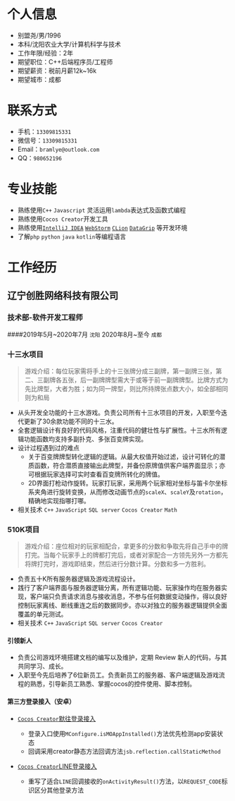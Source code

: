 # 个人信息
- 别盟尧/男/1996
- 本科/沈阳农业大学/计算机科学与技术
- 工作年限/经验：2年
- 期望职位：C++后端程序员/工程师
- 期望薪资：税前月薪12k~16k
- 期望城市：成都

# 联系方式
- 手机：`13309815331`
- 微信号：`13309815331`
- Email：`bramlye@outlook.com`
- QQ：`980652196`

# 专业技能
- 熟练使用```C++``` ```Javascript``` 灵活运用```lambda```表达式及函数式编程
- 熟练使用`Cocos Creator`开发工具
- 熟练使用[```IntelliJ IDEA```](https://www.jetbrains.com/idea/?from=augus) [```WebStorm```](https://www.jetbrains.com/webstorm/?from=augus) [```CLion```](https://www.jetbrains.com/clion/?from=augus) [```DataGrip```](https://www.jetbrains.com/datagrip/?from=augus)
等开发环境
- 了解```php``` ```python``` ```java``` ```kotlin```等编程语言

# 工作经历
## 辽宁创胜网络科技有限公司
### 技术部-软件开发工程师  
####2019年5月~2020年7月 `沈阳` 2020年8月~至今 `成都`

### 十三水项目
>游戏介绍：每位玩家需将手上的十三张牌分成三副牌，第一副牌三张，第二、三副牌各五张，后一副牌牌型需大于或等于前一副牌牌型。比牌方式为先比牌型，大者为胜；如为同一牌型，则比所持牌张点数大小，如全部相同则为和局
- 从头开发全功能的十三水游戏。负责公司所有十三水项目的开发，入职至今迭代更新了30余款功能不同的十三水。
- 全套逻辑设计有良好的代码风格，注重代码的健壮性与扩展性。十三水所有逻辑功能函数均支持多副扑克、多张百变牌实现。
- 设计过程遇到过的难点
    + 关于百变牌牌型转化逻辑的逻辑。从最大权值开始过滤，设计可转化的潜质函数，符合潜质直接输出此牌型，并备份原牌值供客户端界面显示；亦可根据玩家选择可实时查看百变牌所转化的牌值。
    + 2D界面打枪动作旋转。玩家打玩家，采用两个玩家相对坐标与笛卡尔坐标系夹角进行旋转变换，从而修改动画节点的```scaleX```、```scaleY```及```rotation```，精确地实现指哪打哪。
- 相关技术 ```C++``` ```JavaScript``` ```SQL server``` ```Cocos Creator``` `Math` 

### 510K项目
>游戏介绍：座位相对的玩家相配合，拿更多的分数和争取先将自己手中的牌打完。当每个玩家手上的牌都打完后，或者对家配合一方领先另外一方都先将牌打完时，游戏即结束，然后进行分数计算。分数和多一方胜利。
- 负责五十K所有服务器逻辑及游戏流程设计。
- 践行了客户端界面与服务器逻辑分离，所有逻辑功能、玩家操作均在服务器实现，客户端只负责请求消息与接收消息，不参与任何数据变动操作，得以良好控制玩家离线、断线重连之后的数据同步。亦以对独立的服务器逻辑提供全面覆盖的单元测试。
- 相关技术 ```C++``` ```JavaScript``` ```SQL server``` ```Cocos Creator```


#### 引领新人
- 负责公司游戏环境搭建文档的编写以及维护，定期 Review 新人的代码，与其共同学习、成⻓。
- 入职至今先后培养了6位新员工。负责新员工的服务器、客户端逻辑及游戏流程的熟悉，引导新员工熟悉、掌握cocos的控件使用、脚本控制。

#### 第三方登录接入（安卓）
- [`Cocos Creator`默往登录接入](https://www.jianshu.com/p/558209ce40bb) 
  + 登录入口使用`MConfigure.isMOAppInstalled()`方法优先检测app安装状态
  + 回调采用creator静态方法回调方法```jsb.reflection.callStaticMethod```
  
- [`Cocos Creator`LINE登录接入](https://www.jianshu.com/p/eb7ceb42e263)
  + 重写了适合`LINE`回调接收的`onActivityResult()`方法，以`REQUEST_CODE`标识区分其他登录方法